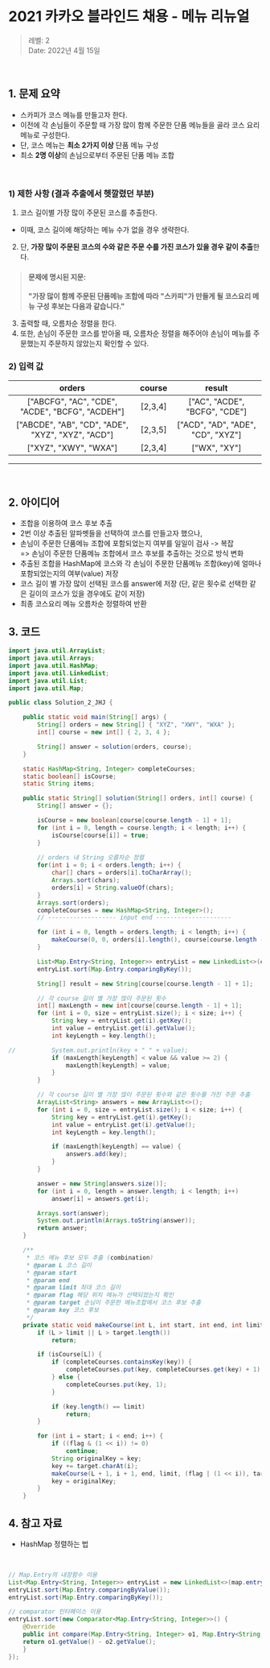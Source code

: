 # 2021 카카오 블라인드 채용 - 메뉴 리뉴얼

> 레벨: 2 <br/>
> Date: 2022년 4월 15일 <br/>

</br>

## 1. 문제 요약 

- 스카피가 코스 메뉴를 만들고자 한다.
- 이전에 각 손님들이 주문할 때 가장 많이 함께 주문한 단품 메뉴들을 골라 코스 요리 메뉴로 구성한다.
- 단, 코스 메뉴는 **최소 2가지 이상** 단품 메뉴 구성 
- 최소 **2명 이상**의 손님으로부터 주문된 단품 메뉴 조합

</br>

### 1) 제한 사항 (결과 추출에서 헷깔렸던 부분)

1. 코스 길이별 가장 많이 주문된 코스를 추출한다. <br>
- 이때, 코스 길이에 해당하는 메뉴 수가 없을 경우 생략한다. 
2. 단, **가장 많이 주문된 코스의 수와 같은 주문 수를 가진 코스가 있을 경우 같이 추출**한다. <br>

> #### 문제에 명시된 지문: <br>
> **"가장 많이 함께 주문된 단품메뉴 조합에 따라 "스카피"가 만들게 될 코스요리 메뉴 구성 후보는 다음과 같습니다."** <br>

3. 출력할 때, 오름차순 정렬을 한다. <br>
4. 또한, 손님이 주문한 코스를 받아올 때, 오름차순 정렬을 해주어야 손님이 메뉴를 주문했는지 주문하지 않았는지 확인할 수 있다. 


### 2) 입력 값
|orders|course|	result|
|:---:|:---:|:---:|
|["ABCFG", "AC", "CDE", "ACDE", "BCFG", "ACDEH"]	|[2,3,4]	|["AC", "ACDE", "BCFG", "CDE"]|
|["ABCDE", "AB", "CD", "ADE", "XYZ", "XYZ", "ACD"]|	[2,3,5]|	["ACD", "AD", "ADE", "CD", "XYZ"]|
|["XYZ", "XWY", "WXA"]|	[2,3,4]|	["WX", "XY"]|

---
</br>

## 2. 아이디어
- 조합을 이용하여 코스 후보 추출 <br>
- 2번 이상 추출된 알파벳들을 선택하여 코스를 만들고자 했으나, <br>
- 손님이 주문한 단품메뉴 조합에 포함되었는지 여부를 일일이 검사 -> 복잡 <br>
 => 손님이 주문한 단품메뉴 조합에서 코스 후보를 추출하는 것으로 방식 변화 <br>
- 추출된 조합을 HashMap에 코스와 각 손님이 주문한 단품메뉴 조합(key)에 얼마나 포함되었는지의 여부(value) 저장 <br>
- 코스 길이 별 가장 많이 선택된 코스를 answer에 저장 (단, 같은 횟수로 선택한 같은 길이의 코스가 있을 경우에도 같이 저장) <br>
- 최종 코스요리 메뉴 오름차순 정렬하여 반환

## 3. 코드  

```java
import java.util.ArrayList;
import java.util.Arrays;
import java.util.HashMap;
import java.util.LinkedList;
import java.util.List;
import java.util.Map;

public class Solution_2_JHJ {

	public static void main(String[] args) {
		String[] orders = new String[] { "XYZ", "XWY", "WXA" };
		int[] course = new int[] { 2, 3, 4 };

		String[] answer = solution(orders, course);
	}

	static HashMap<String, Integer> completeCourses;
	static boolean[] isCourse;
	static String items;

	public static String[] solution(String[] orders, int[] course) {
		String[] answer = {};

		isCourse = new boolean[course[course.length - 1] + 1];
		for (int i = 0, length = course.length; i < length; i++) {
			isCourse[course[i]] = true;
		}
		
		// orders 내 String 오름차순 정렬
		for(int i = 0; i < orders.length; i++) {
			char[] chars = orders[i].toCharArray();
			Arrays.sort(chars);
			orders[i] = String.valueOf(chars);
		}
		Arrays.sort(orders);
		completeCourses = new HashMap<String, Integer>();
		// ------------------- input end ---------------------

		for (int i = 0, length = orders.length; i < length; i++) {
			makeCourse(0, 0, orders[i].length(), course[course.length - 1], 0, orders[i], "");
		}

		List<Map.Entry<String, Integer>> entryList = new LinkedList<>(completeCourses.entrySet());
		entryList.sort(Map.Entry.comparingByKey());

		String[] result = new String[course[course.length - 1] + 1];

		// 각 course 길이 별 가장 많이 주문된 횟수
		int[] maxLength = new int[course[course.length - 1] + 1];
		for (int i = 0, size = entryList.size(); i < size; i++) {
			String key = entryList.get(i).getKey();
			int value = entryList.get(i).getValue();
			int keyLength = key.length();

//			System.out.println(key + " " + value);
			if (maxLength[keyLength] < value && value >= 2) {
				maxLength[keyLength] = value;
			}
		}

		// 각 course 길이 별 가장 많이 주문된 횟수와 같은 횟수를 가진 주문 추출
		ArrayList<String> answers = new ArrayList<>();
		for (int i = 0, size = entryList.size(); i < size; i++) {
			String key = entryList.get(i).getKey();
			int value = entryList.get(i).getValue();
			int keyLength = key.length();

			if (maxLength[keyLength] == value) {
				answers.add(key);
			}
		}

		answer = new String[answers.size()];
		for (int i = 0, length = answer.length; i < length; i++)
			answer[i] = answers.get(i);

		Arrays.sort(answer);
		System.out.println(Arrays.toString(answer));
		return answer;
	}

	/**
	 * 코스 메뉴 후보 모두 추출 (combination)
	 * @param L 코스 길이
	 * @param start
	 * @param end
	 * @param limit 최대 코스 길이
	 * @param flag 해당 위치 메뉴가 선택되었는지 확인
	 * @param target 손님이 주문한 메뉴조합에서 코스 후보 추출
	 * @param key 코스 후보
	 */
	private static void makeCourse(int L, int start, int end, int limit, int flag, String target, String key) {
		if (L > limit || L > target.length())
			return;

		if (isCourse[L]) {
			if (completeCourses.containsKey(key)) {
				completeCourses.put(key, completeCourses.get(key) + 1);
			} else {
				completeCourses.put(key, 1);
			}

			if (key.length() == limit)
				return;
		}

		for (int i = start; i < end; i++) {
			if ((flag & (1 << i)) != 0)
				continue;
			String originalKey = key;
			key += target.charAt(i);
			makeCourse(L + 1, i + 1, end, limit, (flag | (1 << i)), target, key);
			key = originalKey;
		}
	}
```

## 4. 참고 자료
- HashMap 정렬하는 법
<br>

```java
// Map.Entry의 내장함수 이용
List<Map.Entry<String, Integer>> entryList = new LinkedList<>(map.entrySet());
entryList.sort(Map.Entry.comparingByValue());
entryList.sort(Map.Entry.comparingByKey());

// comparator 인터페이스 이용
entryList.sort(new Comparator<Map.Entry<String, Integer>>() {
    @Override
    public int compare(Map.Entry<String, Integer> o1, Map.Entry<String, Integer> o2) {
	return o1.getValue() - o2.getValue();
    }
});

```

